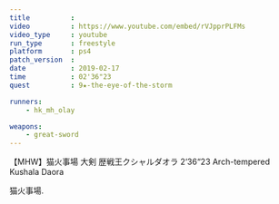 ```yaml
---
title          :
video          : https://www.youtube.com/embed/rVJpprPLFMs
video_type     : youtube
run_type       : freestyle
platform       : ps4
patch_version  :
date           : 2019-02-17
time           : 02'36"23
quest          : 9★-the-eye-of-the-storm

runners:
    - hk_mh_olay

weapons:
    - great-sword
---
```

【MHW】猫火事場 大剣 歴戦王クシャルダオラ 2‘36“23 Arch-tempered Kushala Daora

猫火事場.
